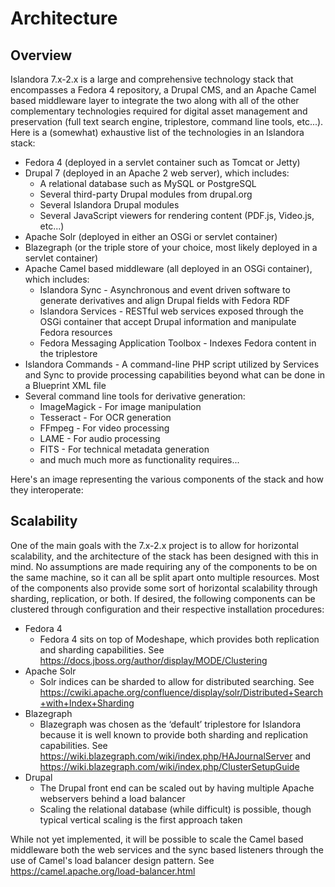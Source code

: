 # Architecture

## Overview

Islandora 7.x-2.x is a large and comprehensive technology stack that encompasses a Fedora 4 repository, a Drupal CMS, and an Apache Camel based middleware layer to integrate the two along with all of the other complementary technologies required for digital asset management and preservation (full text search engine, triplestore, command line tools, etc...).  Here is a (somewhat) exhaustive list of the technologies in an Islandora stack:

- Fedora 4 (deployed in a servlet container such as Tomcat or Jetty)
- Drupal 7 (deployed in an Apache 2 web server), which includes:
    - A relational database such as MySQL or PostgreSQL
    - Several third-party Drupal modules from drupal.org
    - Several Islandora Drupal modules
    - Several JavaScript viewers for rendering content (PDF.js, Video.js, etc...)
- Apache Solr (deployed in either an OSGi or servlet container)
- Blazegraph (or the triple store of your choice, most likely deployed in a servlet container)
- Apache Camel based middleware (all deployed in an OSGi container), which includes:
    - Islandora Sync - Asynchronous and event driven software to generate derivatives and align Drupal fields with Fedora RDF
    - Islandora Services - RESTful web services exposed through the OSGi container that accept Drupal information and manipulate Fedora resources
    - Fedora Messaging Application Toolbox - Indexes Fedora content in the triplestore
- Islandora Commands - A command-line PHP script utilized by Services and Sync to provide processing capabilities beyond what can be done in a Blueprint XML file
- Several command line tools for derivative generation:
    - ImageMagick - For image manipulation
    - Tesseract - For OCR generation
    - FFmpeg - For video processing
    - LAME - For audio processing
    - FITS - For technical metadata generation
    - and much much more as functionality requires...

Here's an image representing the various components of the stack and how they interoperate:

## Scalability

One of the main goals with the 7.x-2.x project is to allow for horizontal scalability, and the architecture of the stack has been designed with this in mind.  No assumptions are made requiring any of the components to be on the same machine, so it can all be split apart onto multiple resources.  Most of the components also provide some sort of horizontal scalability through sharding, replication, or both.  If desired, the following components can be clustered through configuration and their respective installation procedures:

- Fedora 4
    - Fedora 4 sits on top of Modeshape, which provides both replication and sharding capabilities.  See https://docs.jboss.org/author/display/MODE/Clustering
- Apache Solr
    - Solr indices can be sharded to allow for distributed searching. See https://cwiki.apache.org/confluence/display/solr/Distributed+Search+with+Index+Sharding
- Blazegraph
    - Blazegraph was chosen as the ‘default’ triplestore for Islandora because it is well known to provide both sharding and replication capabilities.  See https://wiki.blazegraph.com/wiki/index.php/HAJournalServer and  https://wiki.blazegraph.com/wiki/index.php/ClusterSetupGuide
- Drupal
    - The Drupal front end can be scaled out by having multiple Apache webservers behind a load balancer
    - Scaling the relational database (while difficult) is possible, though typical vertical scaling is the first approach taken

While not yet implemented, it will be possible to scale the Camel based middleware both the web services and the sync based listeners through the use of Camel's load balancer design pattern. See https://camel.apache.org/load-balancer.html

